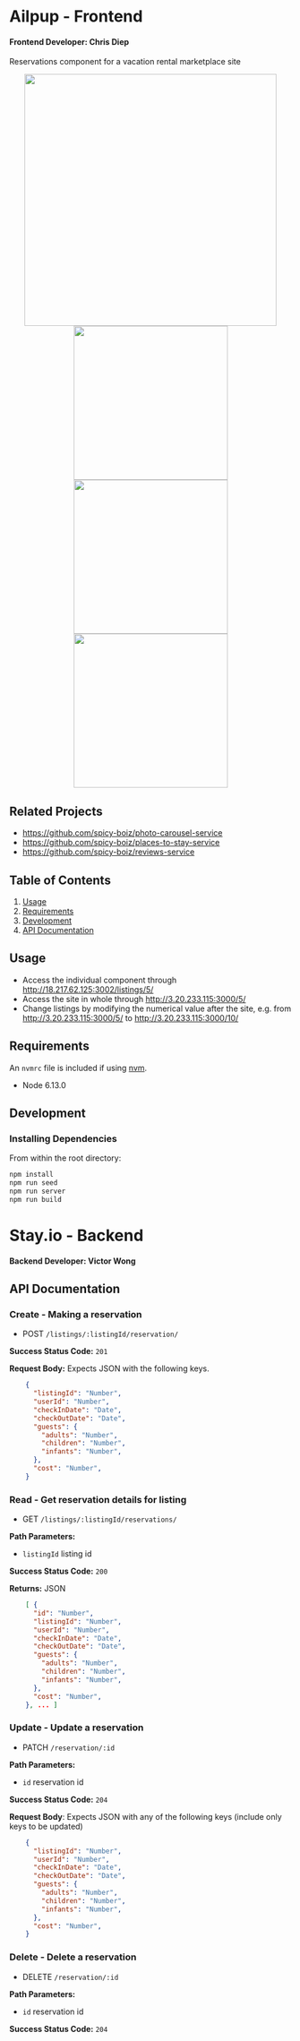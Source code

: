 # Ailpup - Frontend
#### Frontend Developer: Chris Diep

Reservations component for a vacation rental marketplace site
<div align="center">
  <img src="https://ailpup-fec-reservations.s3-us-west-1.amazonaws.com/WholeSite.png" height="450">
</div>
<div align="center">
  <img src="https://ailpup-fec-reservations.s3-us-west-1.amazonaws.com/CalendarComponent.png" height="275">
  <img src="https://ailpup-fec-reservations.s3-us-west-1.amazonaws.com/FeesComponent.png" height="275">
  <img src="https://ailpup-fec-reservations.s3-us-west-1.amazonaws.com/GuestsComponent.png" height="275">
</div>

## Related Projects

  - https://github.com/spicy-boiz/photo-carousel-service
  - https://github.com/spicy-boiz/places-to-stay-service
  - https://github.com/spicy-boiz/reviews-service

## Table of Contents

1. [Usage](#usage)
1. [Requirements](#requirements)
1. [Development](#development)
1. [API Documentation](#api-documentation)

## Usage

- Access the individual component through http://18.217.62.125:3002/listings/5/
- Access the site in whole through http://3.20.233.115:3000/5/
- Change listings by modifying the numerical value after the site, e.g. from http://3.20.233.115:3000/5/ to http://3.20.233.115:3000/10/

## Requirements

An `nvmrc` file is included if using [nvm](https://github.com/creationix/nvm).

- Node 6.13.0

## Development

### Installing Dependencies

From within the root directory:

```sh
npm install
npm run seed
npm run server
npm run build
```

# Stay.io - Backend
#### Backend Developer: Victor Wong

## API Documentation

### Create - Making a reservation
  * POST `/listings/:listingId/reservation/`

**Success Status Code:** `201`

**Request Body:** Expects JSON with the following keys.

```json
    {
      "listingId": "Number",
      "userId": "Number",
      "checkInDate": "Date",
      "checkOutDate": "Date",
      "guests": {
        "adults": "Number",
        "children": "Number",
        "infants": "Number",
      },
      "cost": "Number",
    }
```

### Read - Get reservation details for listing
  * GET `/listings/:listingId/reservations/`

**Path Parameters:**
  * `listingId` listing id

**Success Status Code:** `200`

**Returns:** JSON

```json
    [ {
      "id": "Number",
      "listingId": "Number",
      "userId": "Number",
      "checkInDate": "Date",
      "checkOutDate": "Date",
      "guests": {
        "adults": "Number",
        "children": "Number",
        "infants": "Number",
      },
      "cost": "Number",
    }, ... ]
```

### Update - Update a reservation
  * PATCH `/reservation/:id`

**Path Parameters:**
  * `id` reservation id

**Success Status Code:** `204`

**Request Body**: Expects JSON with any of the following keys (include only keys to be updated)

```json
    {
      "listingId": "Number",
      "userId": "Number",
      "checkInDate": "Date",
      "checkOutDate": "Date",
      "guests": {
        "adults": "Number",
        "children": "Number",
        "infants": "Number",
      },
      "cost": "Number",
    }
```

### Delete - Delete a reservation
  * DELETE `/reservation/:id`

**Path Parameters:**
  * `id` reservation id

**Success Status Code:** `204`
